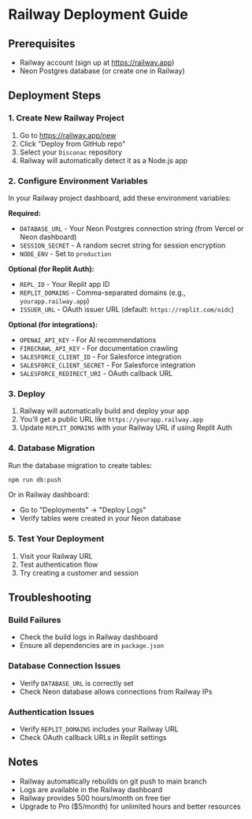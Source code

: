 # Railway Deployment Guide

## Prerequisites
- Railway account (sign up at https://railway.app)
- Neon Postgres database (or create one in Railway)

## Deployment Steps

### 1. Create New Railway Project
1. Go to https://railway.app/new
2. Click "Deploy from GitHub repo"
3. Select your `Disconac` repository
4. Railway will automatically detect it as a Node.js app

### 2. Configure Environment Variables
In your Railway project dashboard, add these environment variables:

**Required:**
- `DATABASE_URL` - Your Neon Postgres connection string (from Vercel or Neon dashboard)
- `SESSION_SECRET` - A random secret string for session encryption
- `NODE_ENV` - Set to `production`

**Optional (for Replit Auth):**
- `REPL_ID` - Your Replit app ID
- `REPLIT_DOMAINS` - Comma-separated domains (e.g., `yourapp.railway.app`)
- `ISSUER_URL` - OAuth issuer URL (default: `https://replit.com/oidc`)

**Optional (for integrations):**
- `OPENAI_API_KEY` - For AI recommendations
- `FIRECRAWL_API_KEY` - For documentation crawling
- `SALESFORCE_CLIENT_ID` - For Salesforce integration
- `SALESFORCE_CLIENT_SECRET` - For Salesforce integration
- `SALESFORCE_REDIRECT_URI` - OAuth callback URL

### 3. Deploy
1. Railway will automatically build and deploy your app
2. You'll get a public URL like `https://yourapp.railway.app`
3. Update `REPLIT_DOMAINS` with your Railway URL if using Replit Auth

### 4. Database Migration
Run the database migration to create tables:
```bash
npm run db:push
```

Or in Railway dashboard:
- Go to "Deployments" → "Deploy Logs"
- Verify tables were created in your Neon database

### 5. Test Your Deployment
1. Visit your Railway URL
2. Test authentication flow
3. Try creating a customer and session

## Troubleshooting

### Build Failures
- Check the build logs in Railway dashboard
- Ensure all dependencies are in `package.json`

### Database Connection Issues
- Verify `DATABASE_URL` is correctly set
- Check Neon database allows connections from Railway IPs

### Authentication Issues
- Verify `REPLIT_DOMAINS` includes your Railway URL
- Check OAuth callback URLs in Replit settings

## Notes
- Railway automatically rebuilds on git push to main branch
- Logs are available in the Railway dashboard
- Railway provides 500 hours/month on free tier
- Upgrade to Pro ($5/month) for unlimited hours and better resources
